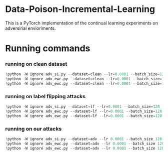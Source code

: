 # Data-Poison-Incremental-Learning

This is a PyTorch implementation of the continual learning experiments on adversirial envioriments.

# Running commands
### running on clean dataset
```python
!python -W ignore adv_si.py --dataset=clean --lr=0.0001 --batch_size=128 --epochs=10 --damping=0.01 --importance=5
!python -W ignore adv_ewc.py --dataset=clean --lr=0.0001 --batch_size=128 --epochs=10 --online=True --ewc_lambda=5000
!python -W ignore adv_ewc.py --dataset=clean --lr=0.0001 --batch_size=128 --epochs=10 --ewc_lambda=5000
 ````
### running on label flipping attacks
```python
!python -W ignore adv_si.py --dataset=lf --lr=0.0001 --batch_size=128 --epochs=10 --percentage=10 --damping=0.01 --importance=5
!python -W ignore adv_ewc.py --dataset=lf --lr=0.0001 --batch_size=128 --epochs=10 --percentage=10 --online=True --ewc_lambda=5000
!python -W ignore adv_ewc.py --dataset=lf --lr=0.0001 --batch_size=128 --epochs=10 --percentage=10 --ewc_lambda=5000
 ````
 
 ### running on our attacks
```python
!python -W ignore adv_si.py --dataset=adv --lr 0.0001 --batch_size 128 --epochs 10 --percentage 5 --damping 0.01 --importance 5 --num_steps 240 --decay 1.0 --epsilon 0.1 --rule 'adaptive'
!python -W ignore adv_ewc.py --dataset=adv --lr 0.0001 --batch_size 128 --epochs 10 --percentage 5 --online --ewc_lambda 5000 --num_steps 250 --decay 1.0 --epsilon 0.1 --rule 'adaptive'
!python -W ignore adv_ewc.py --dataset=adv --lr 0.0001 --batch_size 128 --epochs 10 --percentage 20 --ewc_lambda 5000 --num_steps 250 --decay 1.0 --epsilon 0.1  --rule 'fixed'
 ````
